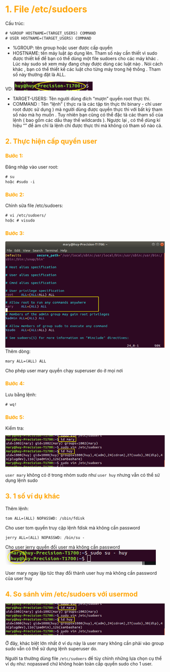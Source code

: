 <h1 style="color:orange">1. File /etc/sudoers</h1>
Cấu trúc:

    # %GROUP HOSTNAME=(TARGET_USERS) COMMAND
    # USER HOSTNAME=(TARGET_USERS) COMMAND
- %GROUP: tên group hoặc user được cấp quyền
-   HOSTNAME: tên máy luật áp dụng lên. Tham số này cần thiết vì sudo được thiết kế để bạn có thể dùng một file sudoers cho các máy khác . Lúc này sudo sẽ xem máy đang chạy được dùng các luật nào . Nói cách khác , bạn có thể thiết kế các luật cho từng máy trong hệ thống . Tham số này thường đặt là ALL.

VD: ![root-permission-for-user1](../img/root-permission-for-user1.png)
- TARGET-USERS: Tên người dùng đích “mượn” quyền root thực thi.
- COMMAND : Tên “lệnh” ( thực ra là các tập tin thực thi binary - chỉ user root được sử dụng ) mà người dùng được quyền thực thi với bất kỳ tham số nào mà họ muốn . Tuy nhiên bạn cũng có thể đặc tả các tham số của lệnh ( bao gồm các dấu thay thế wildcards ). Ngược lại , có thể dùng kí hiệu “” để ám chỉ là lệnh chỉ được thực thi mà không có tham số nào cả.
<h2 style="color:orange">2. Thực hiện cấp quyền user</h2>
<h3 style="color:orange">Bước 1:</h3>
Đăng nhập vào user root:

    # su
    hoặc #sudo -i
<h3 style="color:orange">Bước 2:</h3>
Chỉnh sửa file /etc/sudoers:

    # vi /etc/sudoers/
    hoặc # visudo
<h3 style="color:orange">Bước 3:</h3>

![root-permission-for-user2](../img/root-permission-for-user2.png)
 Thêm dòng:
     
    mary ALL=(ALL) ALL
Cho phép user mary quyền chạy superuser do ở mọi nơi
<h3 style="color:orange">Bước 4:</h3>
Lưu bằng lệnh:
    
    # wq!
<h3 style="color:orange">Bước 5:</h3>
Kiểm tra:

![root-permission-for-user3](../img/root-permission-for-user3.png)

`user mary` không có ở trong nhóm sudo như `user huy` nhưng vẫn có thể sử dụng lệnh sudo
<h2 style="color:orange">3. 1 số ví dụ khác</h2>
Thêm lệnh:
     
    tom ALL=(ALL) NOPASSWD: /sbin/fdisk
Cho user tom quyền truy cập lệnh fdisk mà không cần password

    jerry ALL=(ALL) NOPASSWD: /bin/su -
Cho user jerry quyền đổi user mà không cần password
![root-permission-for-user4](../img/root-permission-for-user4.png)

User mary ngay lập tức thay đổi thành user huy mà không cần password của user huy
<h2 style="color:orange">4. So sánh vim /etc/sudoers với usermod</h2>

![root-permission-for-user3](../img/root-permission-for-user3.png)

Ở đây, khác biệt lớn nhất ở ví dụ này là user mary không cần phải vào group sudo vẫn có thể sử dụng lệnh superuser do.

Người ta thường dùng file `/etc/sudoers` để tùy chỉnh những lựa chọn cụ thể ví dụ như: nopasswd chứ không hoàn toàn cấp quyền sudo cho 1 user.